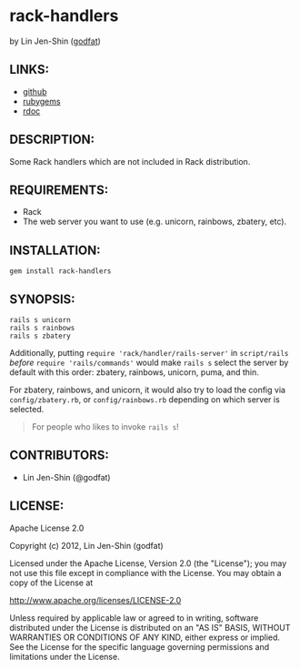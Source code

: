# rack-handlers

by Lin Jen-Shin ([godfat](http://godfat.org))

## LINKS:

* [github](https://github.com/godfat/rack-handlers)
* [rubygems](https://rubygems.org/gems/rack-handlers)
* [rdoc](http://rdoc.info/github/godfat/rack-handlers)

## DESCRIPTION:

Some Rack handlers which are not included in Rack distribution.

## REQUIREMENTS:

* Rack
* The web server you want to use (e.g. unicorn, rainbows, zbatery, etc).

## INSTALLATION:

    gem install rack-handlers

## SYNOPSIS:

    rails s unicorn
    rails s rainbows
    rails s zbatery

Additionally, putting `require 'rack/handler/rails-server'` in `script/rails`
*before* `require 'rails/commands'` would make `rails s` select the server
by default with this order: zbatery, rainbows, unicorn, puma, and thin.

For zbatery, rainbows, and unicorn, it would also try to load the config
via `config/zbatery.rb`, or `config/rainbows.rb` depending on which server
is selected.

> For people who likes to invoke `rails s`!

## CONTRIBUTORS:

* Lin Jen-Shin (@godfat)

## LICENSE:

Apache License 2.0

Copyright (c) 2012, Lin Jen-Shin (godfat)

Licensed under the Apache License, Version 2.0 (the "License");
you may not use this file except in compliance with the License.
You may obtain a copy of the License at

<http://www.apache.org/licenses/LICENSE-2.0>

Unless required by applicable law or agreed to in writing, software
distributed under the License is distributed on an "AS IS" BASIS,
WITHOUT WARRANTIES OR CONDITIONS OF ANY KIND, either express or implied.
See the License for the specific language governing permissions and
limitations under the License.
